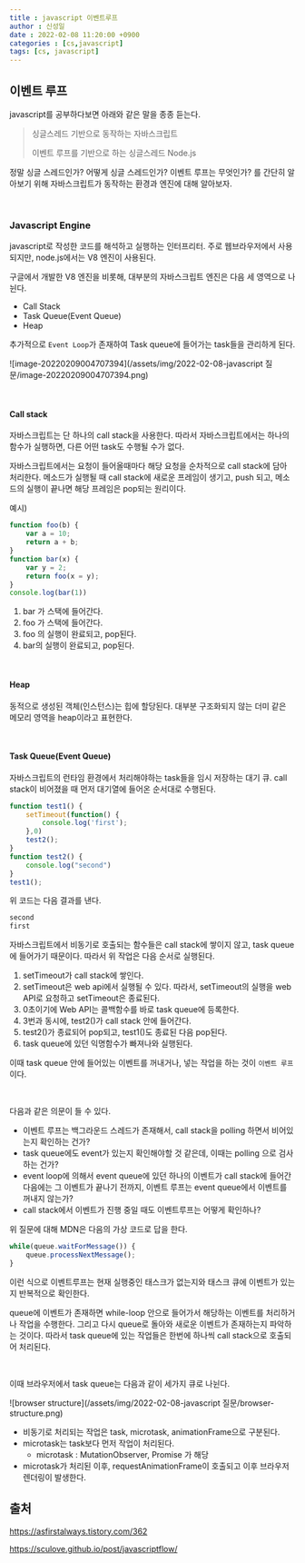 ```yaml
---
title : javascript 이벤트루프
author : 신성일
date : 2022-02-08 11:20:00 +0900
categories : [cs,javascript]
tags: [cs, javascript]
---
```




## **이벤트 루프**

javascript를 공부하다보면 아래와 같은 말을 종종 듣는다.

> 싱글스레드 기반으로 동작하는 자바스크립트
>
> 이벤트 루프를 기반으로 하는 싱글스레드 Node.js

정말 싱글 스레드인가? 어떻게 싱글 스레드인가? 이벤트 루프는 무엇인가? 를 간단히 알아보기 위해 자바스크립트가 동작하는 환경과 엔진에 대해 알아보자.

<br/>

### **Javascript Engine**

javascript로 작성한 코드를 해석하고 실행하는 인터프리터. 주로 웹브라우저에서 사용되지만, node.js에서는 V8 엔진이 사용된다.

구글에서 개발한 V8 엔진을 비롯해, 대부분의 자바스크립트 엔진은 다음 세 영역으로 나뉜다.

- Call Stack
- Task Queue(Event Queue)
- Heap

추가적으로 `Event Loop`가 존재하여 Task queue에 들어가는 task들을 관리하게 된다.

![image-20220209004707394](/assets/img/2022-02-08-javascript 질문/image-20220209004707394.png)

<br/>

#### **Call stack**

자바스크립트는 단 하나의 call stack을 사용한다. 따라서 자바스크립트에서는 하나의 함수가 실행하면, 다른 어떤 task도 수행될 수가 없다. 

자바스크립트에서는 요청이 들어올때마다 해당 요청을 순차적으로 call stack에 담아 처리한다. 메소드가 실행될 때 call stack에 새로운 프레임이 생기고, push 되고, 메소드의 실행이 끝나면 해당 프레임은 pop되는 원리이다.

예시)

```javascript
function foo(b) {
    var a = 10;
    return a + b;
}
function bar(x) {
    var y = 2;
    return foo(x = y);
}
console.log(bar(1))
```

1. bar 가 스택에 들어간다.
2. foo 가 스택에 들어간다. 
3. foo 의 실행이 완료되고, pop된다.
4. bar의 실행이 완료되고, pop된다.

<br/>

#### **Heap**

동적으로 생성된 객체(인스턴스)는 힙에 할당된다. 대부분 구조화되지 않는 더미 같은 메모리 영역을 heap이라고 표현한다.

<br/>

#### **Task Queue(Event Queue)**

자바스크립트의 런타임 환경에서 처리해야하는 task들을 임시 저장하는 대기 큐. call stack이 비어졌을 때 먼저 대기열에 들어온 순서대로 수행된다.

```javascript
function test1() {
	setTimeout(function() {
    	console.log('first');
	},0)
    test2();
}
function test2() {
	console.log("second")
}
test1();
```

위 코드는 다음 결과를 낸다.

```javascript
second
first
```

자바스크립트에서 비동기로 호출되는 함수들은 call stack에 쌓이지 않고, task queue에 들어가기 때문이다. 따라서 위 작업은 다음 순서로 실행된다.

1. setTimeout가 call stack에 쌓인다.
2. setTimeout은 web api에서 실행될 수 있다. 따라서, setTimeout의 실행을 web API로 요청하고 setTimeout은 종료된다.
3. 0초이기에 Web API는 콜백함수를 바로 task queue에 등록한다.
4. 3번과 동시에, test2()가 call stack 안에 들어간다. 
5. test2()가 종료되어 pop되고, test1()도 종료된 다음 pop된다.
6. task queue에 있던 익명함수가 빠져나와 실행된다.

이때 task queue 안에 들어있는 이벤트를 꺼내거나, 넣는 작업을 하는 것이 `이벤트 루프` 이다.

<br/>

다음과 같은 의문이 들 수 있다.

- 이벤트 루프는 백그라운드 스레드가 존재해서, call stack을 polling 하면서 비어있는지 확인하는 건가?
- task queue에도 event가 있는지 확인해야할 것 같은데, 이때는 polling 으로 검사하는 건가?
- event loop에 의해서 event queue에 있던 하나의 이벤트가 call stack에 들어간 다음에는 그 이벤트가 끝나기 전까지, 이벤트 루프는 event queue에서 이벤트를 꺼내지 않는가?
- call stack에서 이벤트가 진행 중일 때도 이벤트루프는 어떻게 확인하나?

위 질문에 대해 MDN은 다음의 가상 코드로 답을 한다.

```javascript
while(queue.waitForMessage()) {
    queue.processNextMessage();
}
```

이런 식으로 이벤트루프는 현재 실행중인 태스크가 없는지와 태스크 큐에 이벤트가 있는지 반복적으로 확인한다.

queue에 이벤트가 존재하면  while-loop 안으로 들어가서 해당하는 이벤트를 처리하거나 작업을 수행한다. 그리고 다시 queue로 돌아와 새로운 이벤트가 존재하는지 파악하는 것이다. 따라서 task queue에 있는 작업들은 한번에 하나씩 call stack으로 호출되어 처리된다.

<br/>

이때 브라우저에서 task queue는 다음과 같이 세가지 큐로 나뉜다.

![browser structure](/assets/img/2022-02-08-javascript 질문/browser-structure.png)

- 비동기로 처리되는 작업은 task, microtask, animationFrame으로 구분된다.
- microtask는 task보다 먼저 작업이 처리된다.
  - microtask : MutationObserver, Promise 가 해당
- microtask가 처리된 이후, requestAnimationFrame이 호출되고 이후 브라우저 렌더링이 발생한다.








## **출처**

https://asfirstalways.tistory.com/362

https://sculove.github.io/post/javascriptflow/